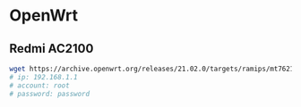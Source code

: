 # OpenWrt

## Redmi AC2100

```bash
wget https://archive.openwrt.org/releases/21.02.0/targets/ramips/mt7621/openwrt-21.02.0-ramips-mt7621-xiaomi_redmi-router-ac2100-squashfs-sysupgrade.bin
# ip: 192.168.1.1
# account: root
# password: password
```
